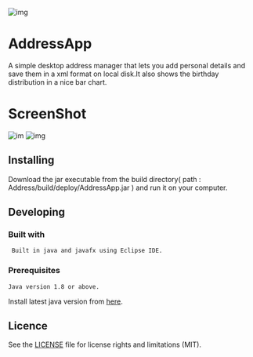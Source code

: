 
![img](https://image.flaticon.com/icons/png/128/167/167740.png )
# AddressApp

A simple desktop address manager that lets you add personal details and save them in a xml format on local disk.It also shows the birthday distribution in a nice bar chart.
# ScreenShot
![im](https://user-images.githubusercontent.com/19759815/37553254-a2d05822-29ea-11e8-93e8-79cc134d100c.png)
![img](https://user-images.githubusercontent.com/19759815/37553255-a31c165e-29ea-11e8-95a3-c2d3f2fefe40.png)
## Installing
Download the jar executable from the build directory( path : Address/build/deploy/AddressApp.jar ) and run it on your computer.

## Developing
### Built with
     Built in java and javafx using Eclipse IDE.
 ### Prerequisites
    Java version 1.8 or above.
Install latest java version from [here](https://www.java.com/en/download/manual.jsp).

## Licence

See the [LICENSE](LICENSE.md) file for license rights and limitations (MIT).
   
    

